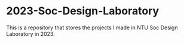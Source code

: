 # 2023-Soc-Design-Laboratory
This is a repository that stores the projects I made in NTU Soc Design Laboratory in 2023.
